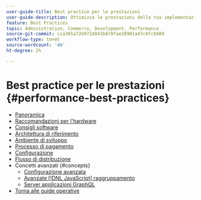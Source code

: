 ```yaml
---
user-guide-title: Best practice per le prestazioni
user-guide-description: Ottimizza le prestazioni della tua implementazione di produzione Adobe Commerce utilizzando questi consigli.
feature: Best Practices
topic: Administration, Commerce, Development, Performance
source-git-commit: cca301a72b972d843b878fae28901a47c8fc0489
workflow-type: tm+mt
source-wordcount: '46'
ht-degree: 2%

---
```



# Best practice per le prestazioni {#performance-best-practices}

- [Panoramica](overview.md)
- [Raccomandazioni per l&#39;hardware](hardware.md)
- [Consigli software](software.md)
- [Architettura di riferimento](reference-architecture.md)
- [Ambiente di sviluppo](development-environment.md)
- [Processo di pagamento](high-throughput-order-processing.md)
- [Configurazione](configuration.md)
- [Flusso di distribuzione](deployment-flow.md)
- Concetti avanzati {#concepts}
   - [Configurazione avanzata](advanced-setup.md)
   - [Avanzate [!DNL JavaScript] raggruppamento](advanced-js-bundling.md)
   - [Server applicazioni GraphQL](application-server.md)
- [Torna alle guide operative](https://experienceleague.adobe.com/docs/commerce-operations/operational-guides/home.html)
